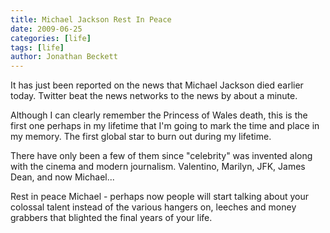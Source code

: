 ```yaml
---
title: Michael Jackson Rest In Peace
date: 2009-06-25
categories: [life]
tags: [life]
author: Jonathan Beckett
---
```


It has just been reported on the news that Michael Jackson died earlier today. Twitter beat the news networks to the news by about a minute.

Although I can clearly remember the Princess of Wales death, this is the first one perhaps in my lifetime that I'm going to mark the time and place in my memory. The first global star to burn out during my lifetime.

There have only been a few of them since "celebrity" was invented along with the cinema and modern journalism. Valentino, Marilyn, JFK, James Dean, and now Michael...

Rest in peace Michael - perhaps now people will start talking about your colossal talent instead of the various hangers on, leeches and money grabbers that blighted the final years of your life.